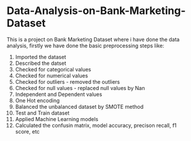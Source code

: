 # Data-Analysis-on-Bank-Marketing-Dataset

This is a project on Bank Marketing Dataset where i have done the data analysis, firstly we have done the basic preprocessing steps like:
1. Imported the dataset
2. Described the datset
3. Checked for categorical values
4. Checked for numerical values
5. Checked for outliers - removed the outliers
6. Checked for null values - replaced null values by Nan
7. Independent and Dependent values
8. One Hot encoding
9. Balanced the unbalanced dataset by SMOTE method
10. Test and Train dataset
11. Applied Machine Learning models
12. Calculated the confusin matrix, model accuracy, precison recall, f1 score, etc

